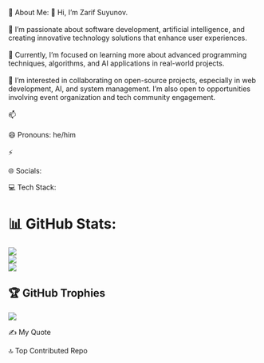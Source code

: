 💫 About Me:
👋 Hi, I’m Zarif Suyunov.<br><br>👀 I’m passionate about software development, artificial intelligence, and creating innovative technology solutions that enhance user experiences.<br><br>🌱 Currently, I’m focused on learning more about advanced programming techniques, algorithms, and AI applications in real-world projects.<br><br>💞️ I’m interested in collaborating on open-source projects, especially in web development, AI, and system management. I’m also open to opportunities involving event organization and tech community engagement.<br><br>📫 <br><br>😄 Pronouns: he/him<br><br>⚡️ 

🌐 Socials:


💻 Tech Stack:


# 📊 GitHub Stats:
![](https://github-readme-stats.vercel.app/api?username=zsuyunov&theme=dark&hide_border=false&include_all_commits=false&count_private=false)<br/>
![](https://github-readme-streak-stats.herokuapp.com/?user=zsuyunov&theme=dark&hide_border=false)<br/>
![](https://github-readme-stats.vercel.app/api/top-langs/?username=zsuyunov&theme=dark&hide_border=false&include_all_commits=false&count_private=false&layout=compact)

## 🏆 GitHub Trophies
![](https://github-profile-trophy.vercel.app/?username=zsuyunov&theme=radical&no-frame=false&no-bg=true&margin-w=4)


✍️ My Quote


🔝 Top Contributed Repo
